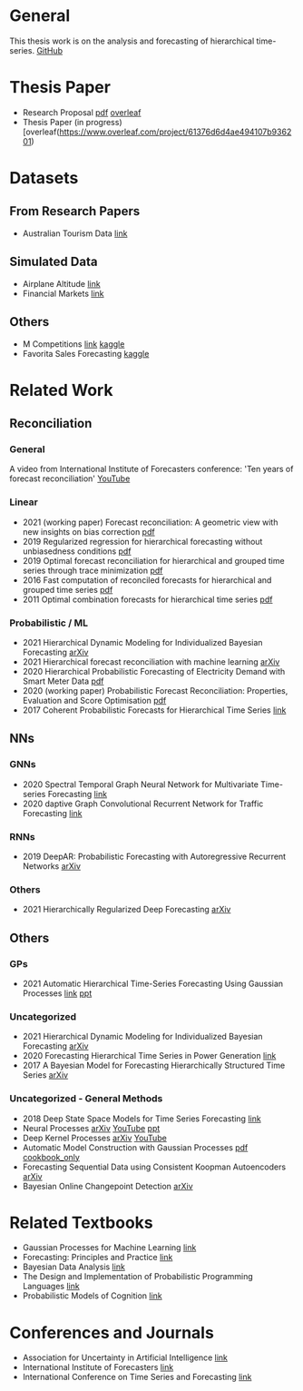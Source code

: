 # General
This thesis work is on the analysis and forecasting of hierarchical time-series. [GitHub](https://github.com/GalElgavish/Thesis)

# Thesis Paper
- Research Proposal [pdf](https://github.com/GalElgavish/Thesis/blob/main/Thesis%20Paper/Research_Proposal.pdf) [overleaf](https://www.overleaf.com/project/61376d6d4ae494107b936201)
- Thesis Paper (in progress) [overleaf(https://www.overleaf.com/project/61376d6d4ae494107b936201)

# Datasets
## From Research Papers
- Australian Tourism Data [link](https://robjhyndman.com/publications/mint/)
## Simulated Data
- Airplane Altitude [link](https://github.com/GalElgavish/Thesis/blob/main/Datasets/Simulation/Airplane_Altitude.ipynb)
- Financial Markets [link](https://github.com/GalElgavish/Thesis/blob/main/Datasets/Simulation/Financial_Markets.ipynb)
## Others
- M Competitions [link](https://mofc.unic.ac.cy/history-of-competitions/) [kaggle](https://www.kaggle.com/c/m5-forecasting-accuracy/)
- Favorita Sales Forecasting [kaggle](https://www.kaggle.com/c/favorita-grocery-sales-forecasting)

# Related Work
## Reconciliation
### General
A video from International Institute of Forecasters conference: 'Ten years of forecast reconciliation' [YouTube](https://www.youtube.com/watch?v=5jB09R-sKOc)
### Linear
- 2021 (working paper) Forecast reconciliation: A geometric view with new insights on bias correction [pdf](https://www.monash.edu/business/ebs/research/publications/ebs/wp18-2019.pdf)
- 2019 Regularized regression for hierarchical forecasting without unbiasedness conditions [pdf](https://souhaib-bentaieb.com/papers/2019_kdd_hts_reg.pdf)
- 2019 Optimal forecast reconciliation for hierarchical and grouped time series through trace minimization [pdf](https://robjhyndman.com/papers/mint.pdf)
- 2016 Fast computation of reconciled forecasts for hierarchical and grouped time series [pdf](https://robjhyndman.com/papers/hgts7.pdf)
- 2011 Optimal combination forecasts for hierarchical time series [pdf](https://robjhyndman.com/papers/Hierarchical6.pdf)
### Probabilistic / ML
- 2021 Hierarchical Dynamic Modeling for Individualized Bayesian Forecasting [arXiv](https://arxiv.org/abs/2101.03408)
- 2021 Hierarchical forecast reconciliation with machine learning [arXiv](https://arxiv.org/abs/2006.02043)
- 2020 Hierarchical Probabilistic Forecasting of Electricity Demand with Smart Meter Data [pdf](https://souhaib-bentaieb.com/papers/2020_jasa_hts_prob.pdf)
- 2020 (working paper) Probabilistic Forecast Reconciliation: Properties, Evaluation and Score Optimisation [pdf](https://raw.githubusercontent.com/PuwasalaG/Probabilistic-Forecast-Reconciliation/master/Paper/ProbabilisticCoherence.pdf)
- 2017 Coherent Probabilistic Forecasts for Hierarchical Time Series [link](http://proceedings.mlr.press/v70/taieb17a.html)
## NNs
### GNNs
- 2020 Spectral Temporal Graph Neural Network for Multivariate Time-series Forecasting [link](https://proceedings.neurips.cc/paper/2020/file/cdf6581cb7aca4b7e19ef136c6e601a5-Paper.pdf)
- 2020 daptive Graph Convolutional Recurrent Network for Traffic Forecasting [link](https://proceedings.neurips.cc/paper/2020/file/ce1aad92b939420fc17005e5461e6f48-Paper.pdf)
### RNNs
- 2019 DeepAR: Probabilistic Forecasting with Autoregressive Recurrent Networks [arXiv](https://export.arxiv.org/pdf/1704.04110)
### Others
- 2021 Hierarchically Regularized Deep Forecasting [arXiv](https://arxiv.org/abs/2106.07630)
## Others
### GPs
- 2021 Automatic Hierarchical Time-Series Forecasting Using Gaussian Processes [link](https://www.mdpi.com/2673-4591/5/1/49) [ppt](https://github.com/GalElgavish/Thesis/blob/main/Automatic_Hierarchical_Time-Series_Forecasting_Using_GPs_2021.pptx)
### Uncategorized
- 2021 Hierarchical Dynamic Modeling for Individualized Bayesian Forecasting [arXiv](https://arxiv.org/abs/2101.03408)
- 2020 Forecasting Hierarchical Time Series in Power Generation [link](https://www.mdpi.com/1996-1073/13/14/3722)
- 2017 A Bayesian Model for Forecasting Hierarchically Structured Time Series [arXiv](https://arxiv.org/abs/1711.04738)
### Uncategorized - General Methods
- 2018 Deep State Space Models for Time Series Forecasting [link](https://papers.nips.cc/paper/2018/file/5cf68969fb67aa6082363a6d4e6468e2-Paper.pdf)
- Neural Processes [arXiv](https://arxiv.org/abs/1807.01622) [YouTube](https://www.youtube.com/watch?v=q-4lo5luKgc) [ppt](https://github.com/GalElgavish/Thesis/blob/main/Research%20Seminar.pptx)
- Deep Kernel Processes [arXiv](https://arxiv.org/abs/2010.01590) [YouTube](https://www.youtube.com/watch?v=IT0CTWVYp4U)
- Automatic Model Construction with Gaussian Processes [pdf](https://www.cs.toronto.edu/~duvenaud/thesis.pdf) [cookbook_only](https://www.cs.toronto.edu/~duvenaud/cookbook/)
- Forecasting Sequential Data using Consistent Koopman Autoencoders [arXiv](https://arxiv.org/abs/2003.02236)
- Bayesian Online Changepoint Detection [arXiv](https://arxiv.org/abs/0710.3742)

# Related Textbooks
- Gaussian Processes for Machine Learning [link](http://www.gaussianprocess.org/gpml)
- Forecasting: Principles and Practice [link](https://otexts.com/fpp2/)
- Bayesian Data Analysis [link](http://www.stat.columbia.edu/~gelman/book/)
- The Design and Implementation of Probabilistic Programming Languages [link](http://dippl.org/)
- Probabilistic Models of Cognition [link](http://probmods.org/)

# Conferences and Journals
- Association for Uncertainty in Artificial Intelligence [link](https://auai.org/)
- International Institute of Forecasters [link](https://forecasters.org/)
- International Conference on Time Series and Forecasting [link](https://itise.ugr.es/)
